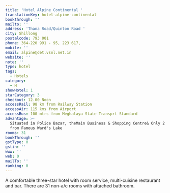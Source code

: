 ```yaml
---
title: 'Hotel Alpine Continental '
translationKey: hotel-alpine-continental
bookthrough: ''
mailto: ''
address: 'Thana Road/Quinton Road '
city: Shillong
postalcode: 793 001
phone: 364-220 991 - 95, 223 617,
mobile: ''
email: alpine@det.vsnl.net.in
website: ''
note: ''
type: hotel
tags:
  - Hotels
category:
  - H
showHotel: 1
starCategory: 3
checkout: 12.00 Noon
accessRail: 98 km from Railway Station
accessAir: 115 kms from Airport
accessBus: 100 mtrs from Meghalaya State Transprt Standard
advantage: >-
  Situated in Police Bazar, theMain Business & Shopping Centre& Only 2 Furlongs
  from Famous Ward's Lake
rooms: 31
bookThrough: ''
gstType: 0
gstin: ''
www: ''
web: 0
mailTo: ''
ranking: 0
---
```







A comfortable three-star hotel with room service, multi-cuisine restaurant and bar. There are 31 non-a/c rooms with attached bathroom.